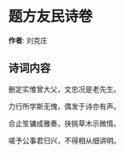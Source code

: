 # 题方友民诗卷

**作者**: 刘克庄

## 诗词内容

删定实惟曾大父，文忠况是老先生。

力行所学斯无愧，偶发于诗亦有声。

合止笙镛成雅奏，抉挑草木示微情。

嗟予公事君归兴，不得相从细讲明。

